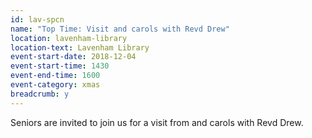 ```yaml
---
id: lav-spcn
name: "Top Time: Visit and carols with Revd Drew"
location: lavenham-library
location-text: Lavenham Library
event-start-date: 2018-12-04
event-start-time: 1430
event-end-time: 1600
event-category: xmas
breadcrumb: y
---
```


Seniors are invited to join us for a visit from and carols with Revd Drew.
